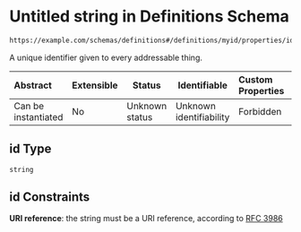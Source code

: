# Untitled string in Definitions Schema

```txt
https://example.com/schemas/definitions#/definitions/myid/properties/id
```

A unique identifier given to every addressable thing.


| Abstract            | Extensible | Status         | Identifiable            | Custom Properties | Additional Properties | Access Restrictions | Defined In                                                                                       |
| :------------------ | ---------- | -------------- | ----------------------- | :---------------- | --------------------- | ------------------- | ------------------------------------------------------------------------------------------------ |
| Can be instantiated | No         | Unknown status | Unknown identifiability | Forbidden         | Allowed               | none                | [definitions.schema.json\*](../generated-schemas/definitions.schema.json "open original schema") |

## id Type

`string`

## id Constraints

**URI reference**: the string must be a URI reference, according to [RFC 3986](https://tools.ietf.org/html/rfc3986 "check the specification")
